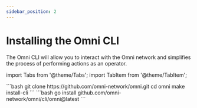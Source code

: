 ```yaml
---
sidebar_position: 2
---
```


# Installing the Omni CLI

The Omni CLI will allow you to interact with the Omni network and simplifies the process of performing actions as an operator.

import Tabs from '@theme/Tabs';
import TabItem from '@theme/TabItem';

<Tabs>
  <TabItem value="source" label="Source">
    ```bash
    git clone https://github.com/omni-network/omni.git
    cd omni
    make install-cli
    ```
  </TabItem>
  <TabItem value="go" label="Go">
    ```bash
    go install github.com/omni-network/omni/cli/omni@latest
    ```
  </TabItem>
</Tabs>
